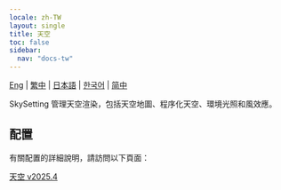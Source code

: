 ```yaml
---
locale: zh-TW
layout: single
title: 天空
toc: false
sidebar:
  nav: "docs-tw"
---
```

[Eng](/dancexr/features/sky.md) | [繁中](/tw/dancexr/features/sky.md) | [日本語](/jp/dancexr/features/sky.md) | [한국어](/kr/dancexr/features/sky.md) | [简中](/zh/dancexr/features/sky.md)

SkySetting 管理天空渲染，包括天空地圖、程序化天空、環境光照和風效應。

## 配置

有關配置的詳細說明，請訪問以下頁面：

[天空 v2025.4](/dancexr/menu/2025.4/scene/sky)